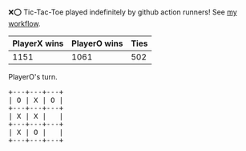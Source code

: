 :x::o: Tic-Tac-Toe played indefinitely by github action runners! See [my workflow](.github/workflows/play.yaml).

|PlayerX wins|PlayerO wins|Ties|
|-|-|-|
|1151|1061|502|

PlayerO's turn.

<pre>
+---+---+---+
| O | X | O |
+---+---+---+
| X | X |   |
+---+---+---+
| X | O |   |
+---+---+---+
</pre>